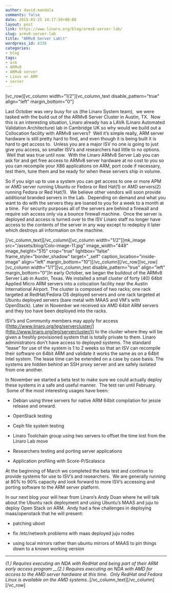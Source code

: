 ```yaml
---
author: david.mandala
comments: false
date: 2015-03-25 14:17:50+00:00
layout: post
link: https://www.linaro.org/blog/armv8-server-lab/
slug: armv8-server-lab
title: "ARMv8 Server Lab\t"
wordpress_id: 8336
categories:
- blog
tags:
- arm
- ARMv8
- ARMv8 server
- Linux on ARM
- server
---
```


[vc_row][vc_column width="1/2"][vc_column_text disable_pattern="true" align="left" margin_bottom="0"]


Last October was very busy for us (the Linaro System team), ­ we were tasked with the build out of the ARMv8 Server Cluster in Austin, TX.  Now this is an interesting situation, Linaro already has a LAVA (Linaro Automated Validation Architecture) lab in Cambridge UK so why would we build out a Collocation facility with ARMv8 servers?  Well it’s simple really, ARM server hardware is still pretty hard to find, and even though it is being built it is hard to get access to.  Unless you are a major ISV no one is going to just give you access, so smaller ISV’s and researchers had little to no options.  Well that was true until now.  With the Linaro ARMv8 Server Lab you can ask for and get free access to ARMv8 server hardware at no cost to you so you can recompile your X86 applications on ARM, port code if necessary, test them, tune them and be ready for when these servers ship in volume.




So if you sign up to use a system you can get access to one or more APM or AMD server running Ubuntu or Fedora or Red Hat(1) or AMD servers(2) running Fedora or Red Hat(1).  We believe other vendors will soon provide additional branded servers in the Lab.  Depending on demand and what you want to do with the servers they are loaned to you for a week to a month at a time.  For security purposes all of the servers are behind a firewall and require ssh access only via a bounce firewall machine.  Once the server is deployed and access is turned over to the ISV Linaro staff no longer have access to the contents of the server in any way except to redeploy it later which destroys all information on the machine.


[/vc_column_text][/vc_column][vc_column width="1/2"][mk_image src="/assets/blog/Colo-image-11.jpg" image_width="448" image_height="515" crop="true" lightbox="false" frame_style="border_shadow" target="_self" caption_location="inside-image" align="left" margin_bottom="10"][/vc_column][/vc_row][vc_row][vc_column width="1/1"][vc_column_text disable_pattern="true" align="left" margin_bottom="0"]In early October, we began the buildout of the ARMv8 Server Lab in Austin, Texas. We installed a small cluster of forty (40) 64­bit Applied Micro ARM servers into a co­location facility near the Austin International Airport. The cluster is composed of two racks; one rack targeted at RedHat/Fedora OS deployed servers and one rack targeted at Ubuntu deployed servers (bare ­metal with MAAS and VM's with OpenStack). Later in November we received six AMD 64­bit ARM servers and they too have been deployed into the racks.

ISV’s and Community members may apply for access ([http://www.linaro.org/leg/servercluster/](http://www.linaro.org/leg/servercluster/)) to the cluster where they will be given a freshly provisioned system that is totally private to them. Linaro administrators don’t have access to deployed systems. The standard “lease” for use of the system is 1­ to 2 weeks so that an ISV can recompile their software on 64­bit ARM and validate it works the same as on a 64­bit Intel system. The lease time can be extended on a case by case basis. The systems are hidden behind an SSH proxy server and are safely isolated from one another.

In November we started a beta test to make sure we could actually deploy these systems in a safe and useful manner.  The test ran until February.  Some of the most interesting usages have been:



	
  * Debian using three servers for native ARM 64­bit compilation for jessie release and onward.

	
  * OpenStack testing

	
  * Ceph file system testing

	
  * Linaro Toolchain group using two servers to offset the time lost from the Linaro Lab move

	
  * Researchers testing and porting server applications

	
  * Application profiling with Score-P/Scalasca


At the beginning of March we completed the beta test and continue to provide systems for use to ISV’s and researchers.  We are generally running at 80% to 90% capacity and look forward to more ISV’s accessing and porting software to the ARM server platform.

In our next blog your will hear from Linaro’s Andy Doan where he will talk about the Ubuntu rack deployment and using Ubuntu’s MAAS and juju to deploy Open Stack on ARM.  Andy had a few challenges in deploying maas/openstack that he will present:

	
  * patching uboot

	
  * fix /etc/network problems with maas deployed juju nodes

	
  * using local mirrors rather than ubuntu mirrors of MAAS to pin things down to a known working version





* * *





_(1.) Requires executing an NDA with RedHat and being part of their ARM early access program
__(2.) Requires executing an NDA with AMD for access to the AMD server hardware at this time.  Only RedHat and Fedora Linux is available on the AMD systems.._[/vc_column_text][/vc_column][/vc_row]
